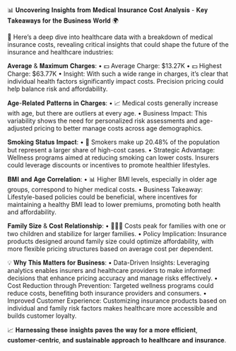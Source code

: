 📊 𝐔𝐧𝐜𝐨𝐯𝐞𝐫𝐢𝐧𝐠 𝐈𝐧𝐬𝐢𝐠𝐡𝐭𝐬 𝐟𝐫𝐨𝐦 𝐌𝐞𝐝𝐢𝐜𝐚𝐥 𝐈𝐧𝐬𝐮𝐫𝐚𝐧𝐜𝐞 𝐂𝐨𝐬𝐭 𝐀𝐧𝐚𝐥𝐲𝐬𝐢𝐬 - 𝐊𝐞𝐲 𝐓𝐚𝐤𝐞𝐚𝐰𝐚𝐲𝐬 𝐟𝐨𝐫 𝐭𝐡𝐞 𝐁𝐮𝐬𝐢𝐧𝐞𝐬𝐬 𝐖𝐨𝐫𝐥𝐝 🌍

🚀 Here’s a deep dive into healthcare data with a breakdown of medical insurance costs, revealing critical insights that could shape the future of the insurance and healthcare industries:

𝐀𝐯𝐞𝐫𝐚𝐠𝐞 & 𝐌𝐚𝐱𝐢𝐦𝐮𝐦 𝐂𝐡𝐚𝐫𝐠𝐞𝐬:
• 💵 Average Charge: $13.27K
• 💵 Highest Charge: $63.77K
• Insight: With such a wide range in charges, it’s clear that individual health factors significantly impact costs. Precision pricing could help balance risk and affordability.

𝐀𝐠𝐞-𝐑𝐞𝐥𝐚𝐭𝐞𝐝 𝐏𝐚𝐭𝐭𝐞𝐫𝐧𝐬 𝐢𝐧 𝐂𝐡𝐚𝐫𝐠𝐞𝐬:
• 📈 Medical costs generally increase with age, but there are outliers at every age.
• Business Impact: This variability shows the need for personalized risk assessments and age-adjusted pricing to better manage costs across age demographics.

𝐒𝐦𝐨𝐤𝐢𝐧𝐠 𝐒𝐭𝐚𝐭𝐮𝐬 𝐈𝐦𝐩𝐚𝐜𝐭:
• 🚬 Smokers make up 20.48% of the population but represent a larger share of high-cost cases.
• Strategic Advantage: Wellness programs aimed at reducing smoking can lower costs. Insurers could leverage discounts or incentives to promote healthier lifestyles.

𝐁𝐌𝐈 𝐚𝐧𝐝 𝐀𝐠𝐞 𝐂𝐨𝐫𝐫𝐞𝐥𝐚𝐭𝐢𝐨𝐧:
• 📊 Higher BMI levels, especially in older age groups, correspond to higher medical costs.
• Business Takeaway: Lifestyle-based policies could be beneficial, where incentives for maintaining a healthy BMI lead to lower premiums, promoting both health and affordability.

𝐅𝐚𝐦𝐢𝐥𝐲 𝐒𝐢𝐳𝐞 & 𝐂𝐨𝐬𝐭 𝐑𝐞𝐥𝐚𝐭𝐢𝐨𝐧𝐬𝐡𝐢𝐩:
• 👨‍👩‍👧 Costs peak for families with one or two children and stabilize for larger families.
• Policy Implication: Insurance products designed around family size could optimize affordability, with more flexible pricing structures based on average cost per dependent.

💡 𝐖𝐡𝐲 𝐓𝐡𝐢𝐬 𝐌𝐚𝐭𝐭𝐞𝐫𝐬 𝐟𝐨𝐫 𝐁𝐮𝐬𝐢𝐧𝐞𝐬𝐬:
• Data-Driven Insights: Leveraging analytics enables insurers and healthcare providers to make informed decisions that enhance pricing accuracy and manage risks effectively.
• Cost Reduction through Prevention: Targeted wellness programs could reduce costs, benefiting both insurance providers and consumers.
• Improved Customer Experience: Customizing insurance products based on individual and family risk factors makes healthcare more accessible and builds customer loyalty.

📈 𝐇𝐚𝐫𝐧𝐞𝐬𝐬𝐢𝐧𝐠 𝐭𝐡𝐞𝐬𝐞 𝐢𝐧𝐬𝐢𝐠𝐡𝐭𝐬 𝐩𝐚𝐯𝐞𝐬 𝐭𝐡𝐞 𝐰𝐚𝐲 𝐟𝐨𝐫 𝐚 𝐦𝐨𝐫𝐞 𝐞𝐟𝐟𝐢𝐜𝐢𝐞𝐧𝐭, 𝐜𝐮𝐬𝐭𝐨𝐦𝐞𝐫-𝐜𝐞𝐧𝐭𝐫𝐢𝐜, 𝐚𝐧𝐝 𝐬𝐮𝐬𝐭𝐚𝐢𝐧𝐚𝐛𝐥𝐞 𝐚𝐩𝐩𝐫𝐨𝐚𝐜𝐡 𝐭𝐨 𝐡𝐞𝐚𝐥𝐭𝐡𝐜𝐚𝐫𝐞 𝐚𝐧𝐝 𝐢𝐧𝐬𝐮𝐫𝐚𝐧𝐜𝐞.
